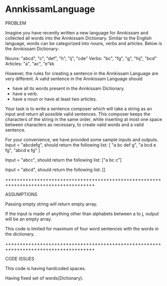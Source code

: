 # AnnkissamLanguage

PROBLEM

Imagine you have recently written a new language for Annkissam and collected all words into the Annkissam Dictionary. Similar to the English language, words can be categorized into nouns, verbs and articles. Below is the Annkissam Dictionary:

Nouns: "abcd", "c", "def", "h", "ij", "cde"
Verbs: "bc", "fg", "g", "hij", "bcd"
Articles: "a", "ac", "e"kk

However, the rules for creating a sentence in the Annkissam Language are very different. A valid sentence in the Annkissam Language should
- have all its words present in the Annkissam Dictionary.
- have a verb.
- have a noun or have at least two articles.

Your task is to write a sentence composer which will take a string as an input and return all possible valid sentences. This composer keeps the characters of the string in the same order, while inserting at most one space between characters as necessary, to create valid words and a valid sentence.

For your convenience, we have provided some sample inputs and outputs.
Input = "abcdefg", should return the following list:
[
"a bc def g",
"a bcd e fg",
"abcd e fg"
]

Input = "abcc", should return the following list:
["a bc c"]

Input = "abcd", should return the following list:
[]

+++++++++++++++++++++++++++++++++++++++++++++++++++++++++++++++++++++++++++++++++++++

ASSUMPTIONS

Passing empty string will return empty array.

If the input is made of anything other than alphabets between a to j, output will be an empty array.

This code is limited for maximum of four word sentences with the words in the dictionary.

+++++++++++++++++++++++++++++++++++++++++++++++++++++++++++++++++++++++++++++++++++++

CODE ISSUES

This code is having hardcoded spaces.

Having fixed set of words(Dictionary).



